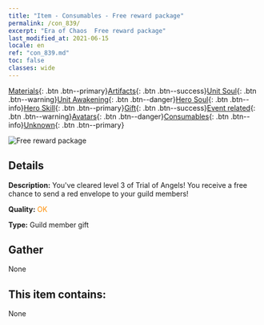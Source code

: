 ```yaml
---
title: "Item - Consumables - Free reward package"
permalink: /con_839/
excerpt: "Era of Chaos  Free reward package"
last_modified_at: 2021-06-15
locale: en
ref: "con_839.md"
toc: false
classes: wide
---
```

 [Materials](/Items/){: .btn .btn--primary}[Artifacts](/Items/Artifacts/){: .btn .btn--success}[Unit Soul](/Items/UnitSoul/){: .btn .btn--warning}[Unit Awakening](/Items/UnitAwakening/){: .btn .btn--danger}[Hero Soul](/Items/HeroSoul/){: .btn .btn--info}[Hero Skill](/Items/HeroSkill/){: .btn .btn--primary}[Gift](/Items/Gift/){: .btn .btn--success}[Event related](/Items/Events/){: .btn .btn--warning}[Avatars](/Items/Avatars/){: .btn .btn--danger}[Consumables](/Items/Consumables/){: .btn .btn--info}[Unknown](/Items/Unknown/){: .btn .btn--primary}

 ![Free reward package](/images/t/i_red_1.png)

## Details
 **Description:** You've cleared level 3 of Trial of Angels! You receive a free chance to send a red envelope to your guild members!

 **Quality:** <span style="color: #FF8C00">OK</span>

 **Type:** Guild member gift

## Gather

  None

## This item contains:

  None

